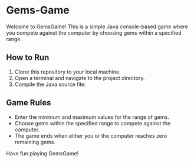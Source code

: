 # Gems-Game
Welcome to GemsGame! This is a simple Java console-based game where you compete against the computer by choosing gems within a specified range.

## How to Run
1. Clone this repository to your local machine.
2. Open a terminal and navigate to the project directory.
3. Compile the Java source file:

## Game Rules
- Enter the minimum and maximum values for the range of gems.
- Choose gems within the specified range to compete against the computer.
- The game ends when either you or the computer reaches zero remaining gems.

Have fun playing GemsGame!
